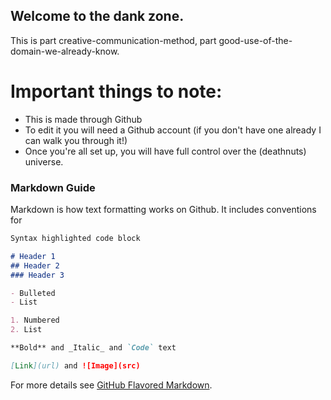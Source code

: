 ## Welcome to the dank zone.

This is part creative-communication-method, part good-use-of-the-domain-we-already-know.

# Important things to note: 
- This is made through Github
- To edit it you will need a Github account (if you don't have one already I can walk you through it!)
- Once you're all set up, you will have full control over the (deathnuts) universe. 


### Markdown Guide

Markdown is how text formatting works on Github. It includes conventions for

```markdown
Syntax highlighted code block

# Header 1
## Header 2
### Header 3

- Bulleted
- List

1. Numbered
2. List

**Bold** and _Italic_ and `Code` text

[Link](url) and ![Image](src)
```

For more details see [GitHub Flavored Markdown](https://guides.github.com/features/mastering-markdown/).
